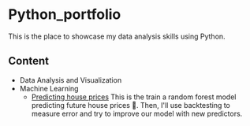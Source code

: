 # Python_portfolio
This is the place to showcase my data analysis skills using Python.
## Content
* Data Analysis and Visualization
* Machine Learning 
  * [Predicting house prices](https://github.com/panpapap/Python_portfolio/blob/main/U_S_House_price_predicting.ipynb)
This is the train a random forest model predicting future house prices 🏡. Then, I'll use backtesting to measure error and try to improve our model with new predictors.
